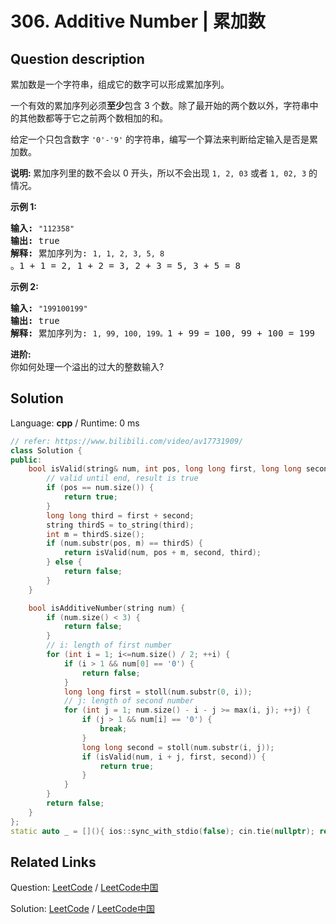 # 306. Additive Number | 累加数

## Question description

<!--If you want to use the English description, use <p>Additive number is a string whose digits can form additive sequence.</p>

<p>A valid additive sequence should contain <b>at least</b> three numbers. Except for the first two numbers, each subsequent number in the sequence must be the sum of the preceding two.</p>

<p>Given a string containing only digits <code>&#39;0&#39;-&#39;9&#39;</code>, write a function to determine if it&#39;s an additive number.</p>

<p><b>Note:</b> Numbers in the additive sequence <b>cannot</b> have leading zeros, so sequence <code>1, 2, 03</code> or <code>1, 02, 3</code> is invalid.</p>

<p><b>Example 1:</b></p>

<pre>
<b>Input:</b> <code>&quot;112358&quot;</code>
<b>Output:</b> true 
<strong>Explanation: </strong>The digits can form an additive sequence: <code>1, 1, 2, 3, 5, 8</code>. 
&nbsp;            1 + 1 = 2, 1 + 2 = 3, 2 + 3 = 5, 3 + 5 = 8
</pre>

<p><b>Example 2:</b></p>

<pre>
<b>Input:</b> <code>&quot;199100199&quot;</code>
<b>Output:</b> true 
<strong>Explanation: </strong>The additive sequence is: <code>1, 99, 100, 199</code><span style="font-family: sans-serif, Arial, Verdana, &quot;Trebuchet MS&quot;;">.</span>&nbsp;
&nbsp;            1 + 99 = 100, 99 + 100 = 199</pre>

<p><b>Follow up:</b><br />
How would you handle overflow for very large input integers?</p> instead-->
<p>累加数是一个字符串，组成它的数字可以形成累加序列。</p>

<p>一个有效的累加序列必须<strong>至少</strong>包含 3 个数。除了最开始的两个数以外，字符串中的其他数都等于它之前两个数相加的和。</p>

<p>给定一个只包含数字&nbsp;<code>&#39;0&#39;-&#39;9&#39;</code>&nbsp;的字符串，编写一个算法来判断给定输入是否是累加数。</p>

<p><strong>说明:&nbsp;</strong>累加序列里的数不会以 0 开头，所以不会出现&nbsp;<code>1, 2, 03</code> 或者&nbsp;<code>1, 02, 3</code>&nbsp;的情况。</p>

<p><strong>示例 1:</strong></p>

<pre><strong>输入:</strong> <code>&quot;112358&quot;</code>
<strong>输出:</strong> true 
<strong>解释: </strong>累加序列为: <code>1, 1, 2, 3, 5, 8 </code>。1 + 1 = 2, 1 + 2 = 3, 2 + 3 = 5, 3 + 5 = 8
</pre>

<p><strong>示例&nbsp;2:</strong></p>

<pre><strong>输入:</strong> <code>&quot;199100199&quot;</code>
<strong>输出:</strong> true 
<strong>解释: </strong>累加序列为: <code>1, 99, 100, 199。</code>1 + 99 = 100, 99 + 100 = 199</pre>

<p><strong>进阶:</strong><br>
你如何处理一个溢出的过大的整数输入?</p>




## Solution

Language: **cpp**  /  Runtime: 0 ms

```cpp
// refer: https://www.bilibili.com/video/av17731909/
class Solution {
public:
    bool isValid(string& num, int pos, long long first, long long second) {
        // valid until end, result is true
        if (pos == num.size()) {
            return true;
        }
        long long third = first + second;
        string thirdS = to_string(third);
        int m = thirdS.size();
        if (num.substr(pos, m) == thirdS) {
            return isValid(num, pos + m, second, third);
        } else {
            return false;
        }
    }

    bool isAdditiveNumber(string num) {
        if (num.size() < 3) {
            return false;
        }
        // i: length of first number
        for (int i = 1; i<=num.size() / 2; ++i) {
            if (i > 1 && num[0] == '0') {
                return false;
            }
            long long first = stoll(num.substr(0, i));
            // j: length of second number
            for (int j = 1; num.size() - i - j >= max(i, j); ++j) {
                if (j > 1 && num[i] == '0') {
                    break;
                }
                long long second = stoll(num.substr(i, j));
                if (isValid(num, i + j, first, second)) {
                    return true;
                }
            }
        }
        return false;
    }
};
static auto _ = [](){ ios::sync_with_stdio(false); cin.tie(nullptr); return 0; }();
```



## Related Links

Question: [LeetCode](https://leetcode.com/problems/additive-number/description/)  /  [LeetCode中国](https://leetcode-cn.com/problems/additive-number/description/)

Solution: [LeetCode](https://leetcode.com/articles/additive-number/)  /  [LeetCode中国](https://leetcode-cn.com/articles/additive-number/)